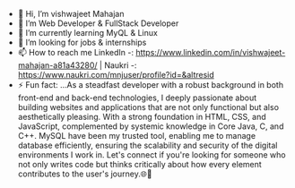 - 👋 Hi, I’m vishwajeet Mahajan
- 👀 I’m Web Developer & FullStack Developer
- 🌱 I’m currently learning MyQL & Linux
- 💞️ I’m looking for jobs & internships
- 📫 How to reach me LinkedIn -: https://www.linkedin.com/in/vishwajeet-mahajan-a81a43280/ | Naukri -: https://www.naukri.com/mnjuser/profile?id=&altresid
- ⚡ Fun fact: ...As a steadfast developer with a robust background in both front-end and back-end technologies, I deeply passionate about building websites and applications that are not only functional but also aesthetically pleasing. With a strong foundation in HTML, CSS, and JavaScript, complemented by systemic knowledge in Core Java, C, and C++. MySQL have been my trusted tool, enabling me to manage database efficiently, ensuring the scalability and security of the digital environments I work in. Let's connect if you're looking for someone who not only writes code but thinks critically about how every element contributes to the user's journey.🌐🔗

<!---
vishu1810-gh/vishu1810-gh is a ✨ special ✨ repository because its `README.md` (this file) appears on your GitHub profile.
You can click the Preview link to take a look at your changes.
--->
